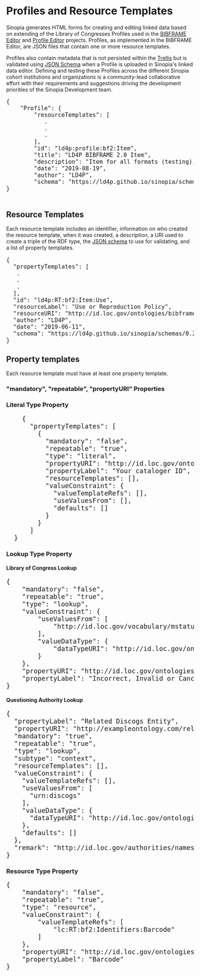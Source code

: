 # Profiles and Resource Templates
Sinopia generates HTML forms for creating and editing linked data based on
extending of the Library of Congresses Profiles used in the [BIBFRAME Editor][BFE]
and [Profile Editor][PE] projects. Profiles, as implemented in the
BIBFRAME Editor, are JSON files that contain one or more resource templates.

Profiles also contain metadata that is not persisted within the [Trellis][TRELLIS]
but is validated using [JSON Schema][JSCHEMA] when a Profile is uploaded in
Sinopia's linked data editor. Defining and testing these Profiles across the
different Sinopia cohort institutions and organizations is a community-lead
collaborative effort with their requirements and suggestions driving the development
priorities of the Sinopia Development team.

<pre class="prettyprint lang-js" style="font-size: 1.1em;">
{
    "Profile": {
        "resourceTemplates": [
           .
           .
           .
        ],
        "id": "ld4p:profile:bf2:Item",
        "title": "LD4P BIBFRAME 2.0 Item",
        "description": "Item for all formats (testing), based on LC profile as of Aug-07-2019",
        "date": "2019-08-19",
        "author": "LD4P",
        "schema": "https://ld4p.github.io/sinopia/schemas/0.2.0/profile.json"
}

</pre>

## Resource Templates
Each resource template includes an identifier, information on who created the
resource template, when it was created, a description, a URI used to create a triple
of the RDF type, the [JSON schema](https://json-schema.org/) to use for validating,
and a list of property templates.

<pre class="prettyprint lang-js" style="font-size: 1.1em;">
{
  "propertyTemplates": [
   .
   .
   .
  ],
  "id": "ld4p:RT:bf2:Item:Use",
  "resourceLabel": "Use or Reproduction Policy",
  "resourceURI": "http://id.loc.gov/ontologies/bibframe/UsePolicy",
  "author": "LD4P",
  "date": "2019-06-11",
  "schema": "https://ld4p.github.io/sinopia/schemas/0.2.0/resource-template.json"
}
</pre>

## Property templates
Each resource template must have at least one property template.

### "mandatory", "repeatable", "propertyURI" Properties

### Literal Type Property

<pre class="prettyprint lang-js" style="font-size: 1.25em;">
    {
      "propertyTemplates": [
        {
          "mandatory": "false",
          "repeatable": "true",
          "type": "literal",
          "propertyURI": "http://id.loc.gov/ontologies/bflc/catalogerId",
          "propertyLabel": "Your cataloger ID",
          "resourceTemplates": [],
          "valueConstraint": {
            "valueTemplateRefs": [],
            "useValuesFrom": [],
            "defaults": []
          }
        }
      ]
  }
</pre>

### Lookup Type Property

#### Library of Congress Lookup
<pre class="prettyprint lang-js" style="font-size: 1.25em;">
{
    "mandatory": "false",
    "repeatable": "true",
    "type": "lookup",
    "valueConstraint": {
        "useValuesFrom": [
            "http://id.loc.gov/vocabulary/mstatus"
        ],
        "valueDataType": {
            "dataTypeURI": "http://id.loc.gov/ontologies/bibframe/Status"
        }
    },
    "propertyURI": "http://id.loc.gov/ontologies/bibframe/status",
    "propertyLabel": "Incorrect, Invalid or Canceled?"
}
</pre>

#### Questioning Authority Lookup
<pre class="prettyprint lang-js" style="font-size: 1.25em;">
{
  "propertyLabel": "Related Discogs Entity",
  "propertyURI": "http://exampleontology.com/relatedDiscogs",
  "mandatory": "true",
  "repeatable": "true",
  "type": "lookup",
  "subtype": "context",
  "resourceTemplates": [],
  "valueConstraint": {
    "valueTemplateRefs": [],
    "useValuesFrom": [
      "urn:discogs"
    ],
    "valueDataType": {
      "dataTypeURI": "http://id.loc.gov/ontologies/bibframe/Work"
    },
    "defaults": []
  },
  "remark": "http://id.loc.gov/authorities/names.html"
}
</pre>

### Resource Type Property
<pre class="prettyprint lang-js" style="font-size: 1.25em;">
{
    "mandatory": "false",
    "repeatable": "true",
    "type": "resource",
    "valueConstraint": {
        "valueTemplateRefs": [
            "lc:RT:bf2:Identifiers:Barcode"
        ]
    },
    "propertyURI": "http://id.loc.gov/ontologies/bibframe/Barcode",
    "propertyLabel": "Barcode"
}
</pre>

[BFE]: http://bibframe.org/bfe/index.html
[JSCHEMA]: https://json-schema.org/
[PE]: http://bibframe.org/profile-edit/#/profile/list
[TRELLIS]: https://www.trellisldp.org/
